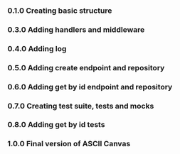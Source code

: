 ### 0.1.0	Creating basic structure
### 0.3.0	Adding handlers and middleware
### 0.4.0	Adding log
### 0.5.0	Adding create endpoint and repository
### 0.6.0	Adding get by id endpoint and repository
### 0.7.0	Creating test suite, tests and mocks
### 0.8.0	Adding get by id tests 
### 1.0.0	Final version of ASCII Canvas
